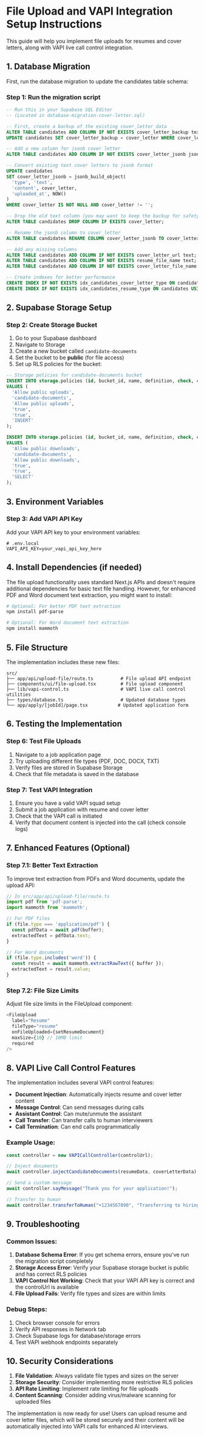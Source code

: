 # File Upload and VAPI Integration Setup Instructions

This guide will help you implement file uploads for resumes and cover letters, along with VAPI live call control integration.

## 1. Database Migration

First, run the database migration to update the candidates table schema:

### Step 1: Run the migration script

```sql
-- Run this in your Supabase SQL Editor
-- (Located in database-migration-cover-letter.sql)

-- First, create a backup of the existing cover_letter data
ALTER TABLE candidates ADD COLUMN IF NOT EXISTS cover_letter_backup text;
UPDATE candidates SET cover_letter_backup = cover_letter WHERE cover_letter IS NOT NULL;

-- Add a new column for jsonb cover letter
ALTER TABLE candidates ADD COLUMN IF NOT EXISTS cover_letter_jsonb jsonb;

-- Convert existing text cover letters to jsonb format
UPDATE candidates 
SET cover_letter_jsonb = jsonb_build_object(
  'type', 'text',
  'content', cover_letter,
  'uploaded_at', NOW()
) 
WHERE cover_letter IS NOT NULL AND cover_letter != '';

-- Drop the old text column (you may want to keep the backup for safety)
ALTER TABLE candidates DROP COLUMN IF EXISTS cover_letter;

-- Rename the jsonb column to cover_letter
ALTER TABLE candidates RENAME COLUMN cover_letter_jsonb TO cover_letter;

-- Add any missing columns
ALTER TABLE candidates ADD COLUMN IF NOT EXISTS cover_letter_url text;
ALTER TABLE candidates ADD COLUMN IF NOT EXISTS resume_file_name text;
ALTER TABLE candidates ADD COLUMN IF NOT EXISTS cover_letter_file_name text;

-- Create indexes for better performance
CREATE INDEX IF NOT EXISTS idx_candidates_cover_letter_type ON candidates USING GIN ((cover_letter->>'type'));
CREATE INDEX IF NOT EXISTS idx_candidates_resume_type ON candidates USING GIN ((resume_text->>'type'));
```

## 2. Supabase Storage Setup

### Step 2: Create Storage Bucket

1. Go to your Supabase dashboard
2. Navigate to Storage
3. Create a new bucket called `candidate-documents`
4. Set the bucket to be **public** (for file access)
5. Set up RLS policies for the bucket:

```sql
-- Storage policies for candidate-documents bucket
INSERT INTO storage.policies (id, bucket_id, name, definition, check, command)
VALUES (
  'Allow public uploads',
  'candidate-documents', 
  'Allow public uploads',
  'true',
  'true',
  'INSERT'
);

INSERT INTO storage.policies (id, bucket_id, name, definition, check, command)
VALUES (
  'Allow public downloads',
  'candidate-documents',
  'Allow public downloads', 
  'true',
  'true',
  'SELECT'
);
```

## 3. Environment Variables

### Step 3: Add VAPI API Key

Add your VAPI API key to your environment variables:

```env
# .env.local
VAPI_API_KEY=your_vapi_api_key_here
```

## 4. Install Dependencies (if needed)

The file upload functionality uses standard Next.js APIs and doesn't require additional dependencies for basic text file handling. However, for enhanced PDF and Word document text extraction, you might want to install:

```bash
# Optional: For better PDF text extraction
npm install pdf-parse

# Optional: For Word document text extraction  
npm install mammoth
```

## 5. File Structure

The implementation includes these new files:

```
src/
├── app/api/upload-file/route.ts          # File upload API endpoint
├── components/ui/file-upload.tsx         # File upload component
├── lib/vapi-control.ts                   # VAPI live call control utilities
├── types/database.ts                     # Updated database types
└── app/apply/[jobId]/page.tsx           # Updated application form
```

## 6. Testing the Implementation

### Step 6: Test File Uploads

1. Navigate to a job application page
2. Try uploading different file types (PDF, DOC, DOCX, TXT)
3. Verify files are stored in Supabase Storage
4. Check that file metadata is saved in the database

### Step 7: Test VAPI Integration

1. Ensure you have a valid VAPI squad setup
2. Submit a job application with resume and cover letter
3. Check that the VAPI call is initiated
4. Verify that document content is injected into the call (check console logs)

## 7. Enhanced Features (Optional)

### Step 7.1: Better Text Extraction

To improve text extraction from PDFs and Word documents, update the upload API:

```typescript
// In src/app/api/upload-file/route.ts
import pdf from 'pdf-parse';
import mammoth from 'mammoth';

// For PDF files
if (file.type === 'application/pdf') {
  const pdfData = await pdf(buffer);
  extractedText = pdfData.text;
}

// For Word documents
if (file.type.includes('word')) {
  const result = await mammoth.extractRawText({ buffer });
  extractedText = result.value;
}
```

### Step 7.2: File Size Limits

Adjust file size limits in the FileUpload component:

```typescript
<FileUpload
  label="Resume"
  fileType="resume"
  onFileUploaded={setResumeDocument}
  maxSize={10} // 10MB limit
  required
/>
```

## 8. VAPI Live Call Control Features

The implementation includes several VAPI control features:

- **Document Injection**: Automatically injects resume and cover letter content
- **Message Control**: Can send messages during calls
- **Assistant Control**: Can mute/unmute the assistant
- **Call Transfer**: Can transfer calls to human interviewers
- **Call Termination**: Can end calls programmatically

### Example Usage:

```typescript
const controller = new VAPICallController(controlUrl);

// Inject documents
await controller.injectCandidateDocuments(resumeData, coverLetterData);

// Send a custom message
await controller.sayMessage("Thank you for your application!");

// Transfer to human
await controller.transferToHuman("+1234567890", "Transferring to hiring manager");
```

## 9. Troubleshooting

### Common Issues:

1. **Database Schema Error**: If you get schema errors, ensure you've run the migration script completely
2. **Storage Access Error**: Verify your Supabase storage bucket is public and has correct RLS policies
3. **VAPI Control Not Working**: Check that your VAPI API key is correct and the controlUrl is available
4. **File Upload Fails**: Verify file types and sizes are within limits

### Debug Steps:

1. Check browser console for errors
2. Verify API responses in Network tab
3. Check Supabase logs for database/storage errors
4. Test VAPI webhook endpoints separately

## 10. Security Considerations

1. **File Validation**: Always validate file types and sizes on the server
2. **Storage Security**: Consider implementing more restrictive RLS policies
3. **API Rate Limiting**: Implement rate limiting for file uploads
4. **Content Scanning**: Consider adding virus/malware scanning for uploaded files

The implementation is now ready for use! Users can upload resume and cover letter files, which will be stored securely and their content will be automatically injected into VAPI calls for enhanced AI interviews. 